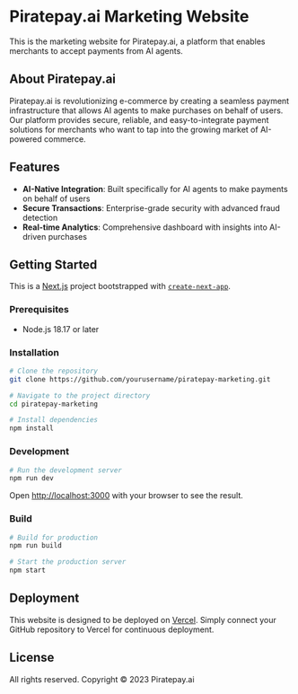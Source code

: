 # Piratepay.ai Marketing Website

This is the marketing website for Piratepay.ai, a platform that enables merchants to accept payments from AI agents.

## About Piratepay.ai

Piratepay.ai is revolutionizing e-commerce by creating a seamless payment infrastructure that allows AI agents to make purchases on behalf of users. Our platform provides secure, reliable, and easy-to-integrate payment solutions for merchants who want to tap into the growing market of AI-powered commerce.

## Features

- **AI-Native Integration**: Built specifically for AI agents to make payments on behalf of users
- **Secure Transactions**: Enterprise-grade security with advanced fraud detection
- **Real-time Analytics**: Comprehensive dashboard with insights into AI-driven purchases

## Getting Started

This is a [Next.js](https://nextjs.org/) project bootstrapped with [`create-next-app`](https://github.com/vercel/next.js/tree/canary/packages/create-next-app).

### Prerequisites

- Node.js 18.17 or later

### Installation

```bash
# Clone the repository
git clone https://github.com/yourusername/piratepay-marketing.git

# Navigate to the project directory
cd piratepay-marketing

# Install dependencies
npm install
```

### Development

```bash
# Run the development server
npm run dev
```

Open [http://localhost:3000](http://localhost:3000) with your browser to see the result.

### Build

```bash
# Build for production
npm run build

# Start the production server
npm start
```

## Deployment

This website is designed to be deployed on [Vercel](https://vercel.com/). Simply connect your GitHub repository to Vercel for continuous deployment.

## License

All rights reserved. Copyright © 2023 Piratepay.ai
